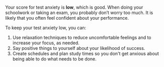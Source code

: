 Your score for test anxiety is **low**, which is good. When doing your schoolwork or taking an exam, you probably don’t worry too much. It is likely that you often feel confident about your performance.

To keep your test anxiety low, you can:

1.	Use relaxation techniques to reduce uncomfortable feelings and to increase your focus, as needed. 
2.	Say positive things to yourself about your likelihood of success.
3. Create schedules and plan study times so you don't get anxious about being able to do what needs to be done.

